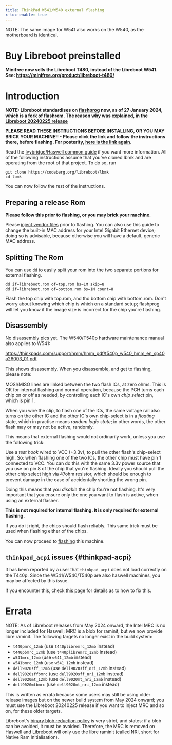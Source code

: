 ```yaml
---
title: ThinkPad W541/W540 external flashing
x-toc-enable: true
---
```


NOTE: The same image for W541 also works on the W540, as the motherboard is
identical.

Buy Libreboot preinstalled
==========================

**Minifree now sells the Libreboot T480, instead of the Libreboot W541. See:
<https://minifree.org/product/libreboot-t480/>**

Introduction
============

**NOTE: Libreboot standardises on [flashprog](https://flashprog.org/wiki/Flashprog)
now, as of 27 January 2024, which is a fork of flashrom.
The reason why was explained, in
the [Libreboot 20240225 release](../../news/libreboot20240225.md#flashprog-now-used-instead-of-flashrom)**

**[PLEASE READ THESE INSTRUCTIONS BEFORE INSTALLING](ivy_has_common), OR
YOU MAY BRICK YOUR MACHINE!! - Please click the link and follow the instructions
there, before flashing. For posterity,
[here is the link again](ivy_has_common).**

Read the [Ivybridge/Haswell common guide](/docs/install/ivy_has_common.html) if you want more information.
All of the following instructions assume that you've cloned lbmk and are operating from the
root of that project. To do so, run

	git clone https://codeberg.org/libreboot/lbmk
	cd lbmk

You can now follow the rest of the instructions.

Preparing a release Rom
-----------------------

**Please follow this prior to flashing, or you may brick your machine.**

Please [inject vendor files](ivy_has_common) prior to flashing. You can also
use this guide to change the built-in MAC address for your Intel Gigabit
Ethernet device; doing so is advisable, because otherwise you will have a
default, generic MAC address.

Splitting The Rom
-----------------

You can use `dd` to easily split your rom into the two separate portions for
external flashing.

	dd if=libreboot.rom of=top.rom bs=1M skip=8
	dd if=libreboot.rom of=bottom.rom bs=1M count=8

Flash the top chip with top.rom, and tho bottom chip with bottom.rom.
Don't worry about knowing which chip is which on a standard setup; flashprog will let you know if the 
image size is incorrect for the chip you're flashing.

Disassembly
-----------

No disassembly pics yet. The W540/T540p hardware maintenance manual also
applies to W541:

<https://thinkpads.com/support/hmm/hmm_pdf/t540p_w540_hmm_en_sp40a26003_01.pdf>

This shows disassembly. When you disassemble, and get to flashing, please note:

MOSI/MISO lines are linked between the two flash ICs, at zero ohms. This is OK
for internal flashing and normal operation, because the PCH turns each chip on
or off as needed, by controlling each IC's own *chip select* pin, which is
pin 1.

When you wire the clip, to flash one of the ICs, the same voltage rail also
turns on the other IC and the other IC's own chip-select is in a *floating*
state, which in practise means *random logic state*; in other words, the other
flash may or may not be active, randomly.

This means that external flashing would not ordinarily work, unless you use
the following trick:

Use a *test hook* wired to VCC (+3.3v), to pull the other flash's chip-select
high. So: when flashing one of the two ICs, the other chip must have pin 1
connected to VCC. You can do this with the same 3.3v power source that you use
on pin 8 of the chip that you're flashing. Ideally you should pull the other
chip select high via 47ohm resistor, which should be enough to prevent damage
in the case of accidentally shorting the wrong pin.

Doing this means that you *disable* the chip fou're not flashing. It's very
important that you ensure only the one you want to flash is active, when using
an external flasher.

**This is not required for internal flashing. It is only required for
external flashing.**

If you do it right, the chips should flash reliably. This same trick must be
used when flashing either of the chips.

You can now proceed to [flashing](/docs/install/spi.html) this machine.

`thinkpad_acpi` issues {#thinkpad-acpi}
---------------------------------------

It has been reported by a user that `thinkpad_acpi` does not load correctly on
the T440p. Since the W541/W540/T540p are also haswell machines, you may be
affected by this issue.

If you encounter this, check [this page](../../faq.md#thinkpad-acpi)
for details as to how to fix this.

Errata
======

NOTE: As of Libreboot releases from May 2024 onward, the Intel MRC is no longer
included for Haswell; MRC is a blob for raminit, but we now provide libre
raminit. The following targets no longer exist in the build system:

* `t440pmrc_12mb` (use `t440plibremrc_12mb` instead)
* `t440pbmrc_12mb` (use `t440plibremrc_12mb` instead)
* `w541mrc_12mb` (use `w541_12mb` instead)
* `w541bmrc_12mb` (use `w541_12mb` instead)
* `dell9020sff_12mb` (use `dell9020sff_nri_12mb` instead)
* `dell9020sffbmrc` (use `dell9020sff_nri_12mb` instead)
* `dell9020mt_12mb` (use `dell9020mt_nri_12mb` instead)
* `dell9020mtbmrc` (use `dell9020mt_nri_12mb` instead)

This is written as errata because some users may still be using older release
images but on the newer build system from May 2024 onward; you must use the
Libreboot 20240225 release if you want to inject MRC and so on, for these older
targets.

Libreboot's [binary blob reduction policy](../../news/policy) is very strict,
and states: if a blob can be avoided, it must be avoided. Therefore, the MRC
is removed on Haswell and Libreboot will only use the libre raminit (called
NRI, short for Native Ram Initialisation).
